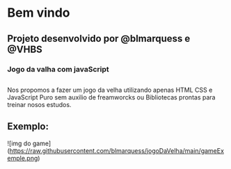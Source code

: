 # Bem vindo

## Projeto desenvolvido por @blmarquess e @VHBS

### Jogo da valha com javaScript

##

Nos propomos a fazer um jogo da velha utilizando apenas HTML CSS e JavaScript Puro sem auxilio de freamworcks ou Bibliotecas prontas para treinar nosos estudos.

## Exemplo:
![img do game] (https://raw.githubusercontent.com/blmarquess/jogoDaVelha/main/gameExemple.png)

